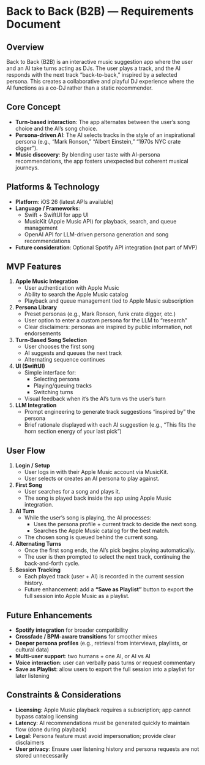 # Back to Back (B2B) — Requirements Document

## Overview
Back to Back (B2B) is an interactive music suggestion app where the user and an AI take turns acting as DJs. The user plays a track, and the AI responds with the next track “back-to-back,” inspired by a selected persona. This creates a collaborative and playful DJ experience where the AI functions as a co-DJ rather than a static recommender.

## Core Concept
- **Turn-based interaction**: The app alternates between the user’s song choice and the AI’s song choice.
- **Persona-driven AI**: The AI selects tracks in the style of an inspirational persona (e.g., “Mark Ronson,” “Albert Einstein,” “1970s NYC crate digger”).
- **Music discovery**: By blending user taste with AI-persona recommendations, the app fosters unexpected but coherent musical journeys.

## Platforms & Technology
- **Platform**: iOS 26 (latest APIs available)
- **Language / Frameworks**:
  - Swift + SwiftUI for app UI
  - MusicKit (Apple Music API) for playback, search, and queue management
  - OpenAI API for LLM-driven persona generation and song recommendations
- **Future consideration**: Optional Spotify API integration (not part of MVP)

## MVP Features
1. **Apple Music Integration**
   - User authentication with Apple Music
   - Ability to search the Apple Music catalog
   - Playback and queue management tied to Apple Music subscription
2. **Persona Library**
   - Preset personas (e.g., Mark Ronson, funk crate digger, etc.)
   - User option to enter a custom persona for the LLM to “research”
   - Clear disclaimers: personas are inspired by public information, not endorsements
3. **Turn-Based Song Selection**
   - User chooses the first song
   - AI suggests and queues the next track
   - Alternating sequence continues
4. **UI (SwiftUI)**
   - Simple interface for:
     - Selecting persona
     - Playing/queuing tracks
     - Switching turns
   - Visual feedback when it’s the AI’s turn vs the user’s turn
5. **LLM Integration**
   - Prompt engineering to generate track suggestions “inspired by” the persona
   - Brief rationale displayed with each AI suggestion (e.g., “This fits the horn section energy of your last pick”)

## User Flow
1. **Login / Setup**
   - User logs in with their Apple Music account via MusicKit.
   - User selects or creates an AI persona to play against.
2. **First Song**
   - User searches for a song and plays it.
   - The song is played back inside the app using Apple Music integration.
3. **AI Turn**
   - While the user’s song is playing, the AI processes:
     - Uses the persona profile + current track to decide the next song.
     - Searches the Apple Music catalog for the best match.
   - The chosen song is queued behind the current song.
4. **Alternating Turns**
   - Once the first song ends, the AI’s pick begins playing automatically.
   - The user is then prompted to select the next track, continuing the back-and-forth cycle.
5. **Session Tracking**
   - Each played track (user + AI) is recorded in the current session history.
   - Future enhancement: add a **“Save as Playlist”** button to export the full session into Apple Music as a playlist.

## Future Enhancements
- **Spotify integration** for broader compatibility
- **Crossfade / BPM-aware transitions** for smoother mixes
- **Deeper persona profiles** (e.g., retrieval from interviews, playlists, or cultural data)
- **Multi-user support**: two humans + one AI, or AI vs AI
- **Voice interaction**: user can verbally pass turns or request commentary
- **Save as Playlist**: allow users to export the full session into a playlist for later listening

## Constraints & Considerations
- **Licensing**: Apple Music playback requires a subscription; app cannot bypass catalog licensing
- **Latency**: AI recommendations must be generated quickly to maintain flow (done during playback)
- **Legal**: Persona feature must avoid impersonation; provide clear disclaimers
- **User privacy**: Ensure user listening history and persona requests are not stored unnecessarily